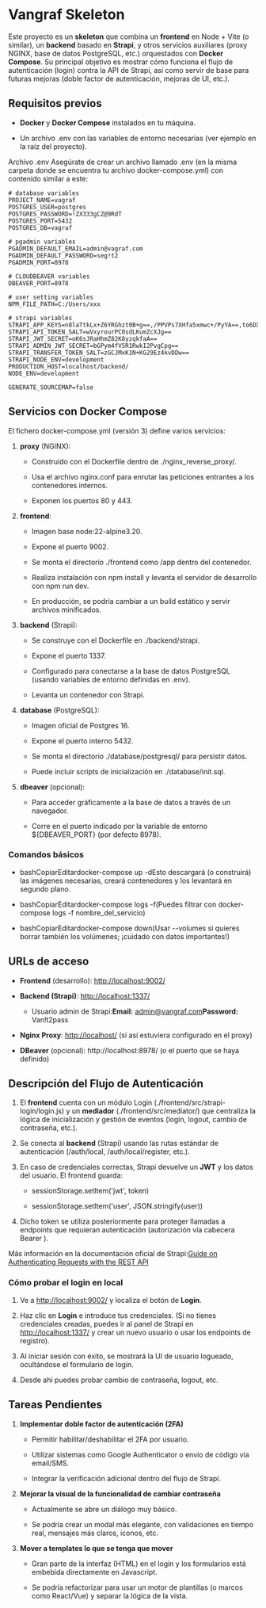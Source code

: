 Vangraf Skeleton
================

Este proyecto es un **skeleton** que combina un **frontend** en Node + Vite (o similar), un **backend** basado en **Strapi**, y otros servicios auxiliares (proxy NGINX, base de datos PostgreSQL, etc.) orquestados con **Docker Compose**. Su principal objetivo es mostrar cómo funciona el flujo de autenticación (login) contra la API de Strapi, así como servir de base para futuras mejoras (doble factor de autenticación, mejoras de UI, etc.).

Requisitos previos
------------------

*   **Docker** y **Docker Compose** instalados en tu máquina.
    
*   Un archivo .env con las variables de entorno necesarias (ver ejemplo en la raíz del proyecto).

Archivo .env
Asegúrate de crear un archivo llamado .env (en la misma carpeta donde se encuentra tu archivo docker-compose.yml) con contenido similar a este:

````
# database variables
PROJECT_NAME=vagraf
POSTGRES_USER=postgres
POSTGRES_PASSWORD=!ZX333gCZ@9RdT
POSTGRES_PORT=5432
POSTGRES_DB=vagraf

# pgadmin variables
PGADMIN_DEFAULT_EMAIL=admin@vagraf.com
PGADMIN_DEFAULT_PASSWORD=seg!t2
PGADMIN_PORT=8978

# CLOUDBEAVER variables
DBEAVER_PORT=8978

# user setting variables
NPM_FILE_PATH=C:/Users/xxx

# strapi variables
STRAPI_APP_KEYS=n8laTtkLx+Z6YRGhzt0B+g==,/PPVPs7XHfa5xmwc+/PyYA==,to6DXy1hFutj9UPQMHxjag==,XikaENO6vbio+WFSnjDPxg==
STRAPI_API_TOKEN_SALT=wVxyrourPC0sdLKumZcXJg==
STRAPI_JWT_SECRET=oK6sJRaHhmZ82K8yzqkfaA==
STRAPI_ADMIN_JWT_SECRET=bGPym4fV5R1RwkI2PvgCpg==
STRAPI_TRANSFER_TOKEN_SALT=zGCJMxK1N+KG29Ez4kvDDw==
STRAPI_NODE_ENV=development
PRODUCTION_HOST=localhost/backend/
NODE_ENV=development

GENERATE_SOURCEMAP=false
````
    


Servicios con Docker Compose
----------------------------

El fichero docker-compose.yml (versión 3) define varios servicios:

1.  **proxy** (NGINX):
    
    *   Construido con el Dockerfile dentro de ./nginx\_reverse\_proxy/.
        
    *   Usa el archivo nginx.conf para enrutar las peticiones entrantes a los contenedores internos.
        
    *   Exponen los puertos 80 y 443.
        
2.  **frontend**:
    
    *   Imagen base node:22-alpine3.20.
        
    *   Expone el puerto 9002.
        
    *   Se monta el directorio ./frontend como /app dentro del contenedor.
        
    *   Realiza instalación con npm install y levanta el servidor de desarrollo con npm run dev.
        
    *   En producción, se podría cambiar a un build estático y servir archivos minificados.
        
3.  **backend** (Strapi):
    
    *   Se construye con el Dockerfile en ./backend/strapi.
        
    *   Expone el puerto 1337.
        
    *   Configurado para conectarse a la base de datos PostgreSQL (usando variables de entorno definidas en .env).
        
    *   Levanta un contenedor con Strapi.
        
4.  **database** (PostgreSQL):
    
    *   Imagen oficial de Postgres 16.
        
    *   Expone el puerto interno 5432.
        
    *   Se monta el directorio ./database/postgresql/ para persistir datos.
        
    *   Puede incluir scripts de inicialización en ./database/init.sql.
        
5.  **dbeaver** (opcional):
    
    *   Para acceder gráficamente a la base de datos a través de un navegador.
        
    *   Corre en el puerto indicado por la variable de entorno ${DBEAVER\_PORT} (por defecto 8978).
        

### Comandos básicos

*   bashCopiarEditardocker-compose up -dEsto descargará (o construirá) las imágenes necesarias, creará contenedores y los levantará en segundo plano.
    
*   bashCopiarEditardocker-compose logs -f(Puedes filtrar con docker-compose logs -f nombre\_del\_servicio)
    
*   bashCopiarEditardocker-compose down(Usar --volumes si quieres borrar también los volúmenes; ¡cuidado con datos importantes!)
    

URLs de acceso
--------------

*   **Frontend** (desarrollo): [http://localhost:9002/](http://localhost:9002/)
    
*   **Backend (Strapi)**: [http://localhost:1337/](http://localhost:1337/)
    
    *   Usuario admin de Strapi:**Email:** admin@vangraf.com**Password:** Van!t2pass
        
*   **Nginx Proxy**: [http://localhost/](http://localhost/) (si así estuviera configurado en el proxy)
    
*   **DBeaver** (opcional): http://localhost:8978/ (o el puerto que se haya definido)
    

Descripción del Flujo de Autenticación
--------------------------------------

1.  El **frontend** cuenta con un módulo Login (./frontend/src/strapi-login/login.js) y un **mediador** (./frontend/src/mediator/) que centraliza la lógica de inicialización y gestión de eventos (login, logout, cambio de contraseña, etc.).
    
2.  Se conecta al **backend** (Strapi) usando las rutas estándar de autenticación (/auth/local, /auth/local/register, etc.).
    
3.  En caso de credenciales correctas, Strapi devuelve un **JWT** y los datos del usuario. El frontend guarda:
    
    *   sessionStorage.setItem('jwt', token)
        
    *   sessionStorage.setItem('user', JSON.stringify(user))
        
4.  Dicho token se utiliza posteriormente para proteger llamadas a endpoints que requieran autenticación (autorización vía cabecera Bearer ).
    

Más información en la documentación oficial de Strapi:[Guide on Authenticating Requests with the REST API](https://strapi.io/blog/guide-on-authenticating-requests-with-the-rest-api)

### Cómo probar el login en local

1.  Ve a [http://localhost:9002/](http://localhost:9002/) y localiza el botón de **Login**.
    
2.  Haz clic en **Login** e introduce tus credenciales. (Si no tienes credenciales creadas, puedes ir al panel de Strapi en [http://localhost:1337/](http://localhost:1337/) y crear un nuevo usuario o usar los endpoints de registro).
    
3.  Al iniciar sesión con éxito, se mostrará la UI de usuario logueado, ocultándose el formulario de login.
    
4.  Desde ahí puedes probar cambio de contraseña, logout, etc.
    

Tareas Pendientes
-----------------

1.  **Implementar doble factor de autenticación (2FA)**
    
    *   Permitir habilitar/deshabilitar el 2FA por usuario.
        
    *   Utilizar sistemas como Google Authenticator o envío de código vía email/SMS.
        
    *   Integrar la verificación adicional dentro del flujo de Strapi.
        
2.  **Mejorar la visual de la funcionalidad de cambiar contraseña**
    
    *   Actualmente se abre un diálogo muy básico.
        
    *   Se podría crear un modal más elegante, con validaciones en tiempo real, mensajes más claros, iconos, etc.
        
3.  **Mover a templates lo que se tenga que mover**
    
    *   Gran parte de la interfaz (HTML) en el login y los formularios está embebida directamente en Javascript.
        
    *   Se podría refactorizar para usar un motor de plantillas (o marcos como React/Vue) y separar la lógica de la vista.
        